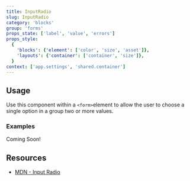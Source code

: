 ```yaml
---
title: InputRadio
slug: InputRadio
category: 'blocks'
group: 'forms'
props_state: ['label', 'value', 'errors']
props_style:
  {
    'blocks': {'element': ['color', 'size', 'asset']},
    'layouts': {'container': ['container', 'size']},
  }
context: ['app.settings', 'shared.container']
---
```


## Usage

Use this component within a `<form>`element to allow the user to choose a single option in a group two or more values.

### Examples

<p class="feedback:prose status:default bg:default:100 variant:bare emoji:default">Coming Soon!</p>

## Resources

- [MDN - Input Radio](https://developer.mozilla.org/en-US/docs/Web/HTML/Element/input/radio)
